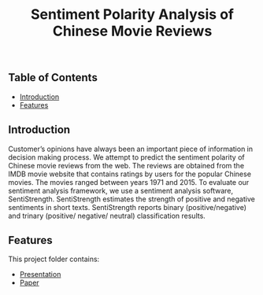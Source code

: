 <h1 align="center"> Sentiment Polarity Analysis of Chinese Movie Reviews </h1> <br>

<!-- START doctoc generated TOC please keep comment here to allow auto update -->
<!-- DON'T EDIT THIS SECTION, INSTEAD RE-RUN doctoc TO UPDATE -->

## Table of Contents

- [Introduction](#introduction)
- [Features](#features)

<!-- END doctoc generated TOC please keep comment here to allow auto update -->

## Introduction

Customer’s opinions have always been an important piece of information in decision making process. We attempt to predict the sentiment polarity of Chinese movie reviews from the web. The reviews are obtained from the IMDB movie website that contains ratings by users for the popular Chinese movies. The movies ranged between years 1971 and 2015. To evaluate our sentiment analysis framework, we use a sentiment analysis software, SentiStrength. SentiStrength estimates the strength of positive and negative sentiments in short texts. SentiStrength reports binary (positive/negative) and trinary (positive/ negative/ neutral) classification results.

## Features
This project folder contains:
* [Presentation](#)
* [Paper](#)
